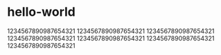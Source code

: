 # hello-world

1234567890987654321
1234567890987654321
1234567890987654321
1234567890987654321
1234567890987654321
1234567890987654321
1234567890987654321
